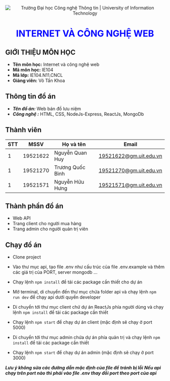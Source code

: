 <p align ='center'>
<img src="https://i.imgur.com/WmMnSRt.png" alt="Trường Đại học Công nghệ Thông tin | University of Information Technology">
</p>

<h1 align ='center' style = 'color:blue;'> <b> INTERNET VÀ CÔNG NGHỆ WEB </b></h1>

## GIỚI THIỆU MÔN HỌC

-   **Tên môn học:** Internet và công nghệ web
-   **Mã môn học:** IE104
-   **Mã lớp:** IE104.N11.CNCL
-   **Giảng viên:** Võ Tấn Khoa

## Thông tin đồ án

-   **_Tên đồ án:_** Web bán đồ lưu niệm
-   **_Công nghệ :_** HTML, CSS, NodeJs-Express, ReactJs, MongoDb

## Thành viên

| STT |   MSSV   | Họ và tên        | Email                  |
| --- | :------: | ---------------- | ---------------------- |
| 1   | 19521622 | Nguyễn Quan Huy  | 19521622@gm.uit.edu.vn |
| 1   | 19521270 | Trương Quốc Bình | 19521270@gm.uit.edu.vn |
| 1   | 19521571 | Nguyễn Hữu Hưng  | 19521571@gm.uit.edu.vn |

## Thành phần đồ án

-   Web API
-   Trang client cho người mua hàng
-   Trang admin cho người quản trị viên

## Chạy đồ án

-   Clone project
-   Vào thư mục api, tạo file .env như cấu trúc của file .env.example và thêm các giá trị của PORT, server mongodb ...
-   Chạy lệnh `npm install` để tải các package cần thiết cho dự án
-   Mở terminal, di chuyển đến thư mục chứa folder api và chạy lệnh `npm run dev` để chạy api dưới quyền developer

-   Di chuyển tới thư mục client chứ dự án ReactJs phía người dùng và chạy lệnh `npm install` để tải các package cần thiết
-   Chạy lệnh `npm start` để chạy dự án client (mặc định sẽ chạy ở port 5000)

-   Di chuyển tới thư mục admin chứa dự án phía quản trị và chạy lệnh `npm install` để tải các package cần thiết

-   Chạy lệnh `npm start` để chạy dự án admin (mặc định sẽ chạy ở port 3000)

**_Lưu ý không sửa các đường dẫn mặc định của file để tránh bị lỗi_**
**_Nếu api chạy trên port nào thì phải vào file .env thay đổi port theo port của api_**
